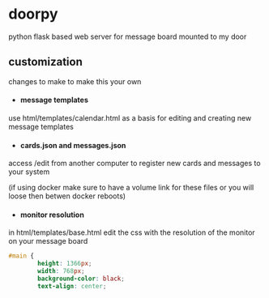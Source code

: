 # doorpy
python flask based web server for message board mounted to my door

## customization

changes to make to make this your own

* #### message templates

use html/templates/calendar.html as a basis for editing and creating new message templates

* #### cards.json and messages.json

access /edit from another computer to register new cards and messages to your system

(if using docker make sure to have a volume link for these files or you will loose then betwen docker reboots)

* #### monitor resolution

in html/templates/base.html edit the css with the resolution of the monitor on your message board
```css
#main {
		height: 1366px;
		width: 768px;
		background-color: black;
		text-align: center;
```
